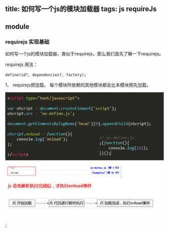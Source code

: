 title: 如何写一个js的模块加载器
tags: js requireJs
---

## module

### requirejs 实现基础

如何写一个js的模块加载器，类似于requirejs，那么我们首先了解一下requirejs。

requirejs 用法：

`define(id?, dependencies?, factory);`

1、 requirejs预加载。 每个模块所依赖的其他模块都会比本模块预先加载。


![requirejs-jsonload](/img/requirejs-jsonload.png);












